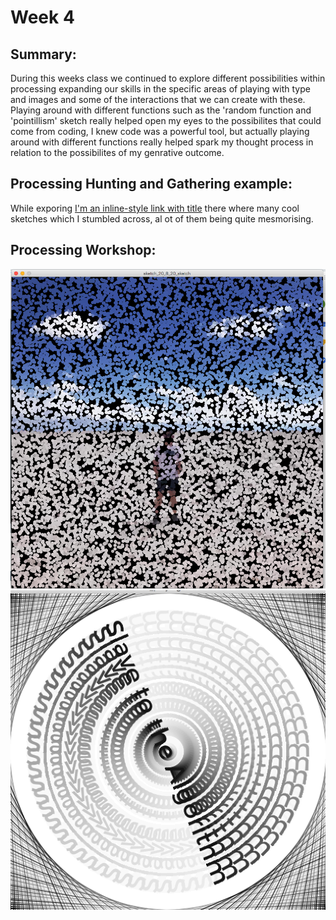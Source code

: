 # Week 4 

## Summary:
During this weeks class we continued to explore different possibilities within processing expanding our skills in the specific areas of playing with type and images and some of the interactions that we can create with these. Playing around with different functions such as the 'random function and 'pointillism' sketch really helped open my eyes to the possibilites that could come from coding, I knew code was a powerful tool, but actually playing around with different functions really helped spark my thought process in relation to the possibilites of my genrative outcome. 

## Processing Hunting and Gathering example:
While exporing [I'm an inline-style link with title](https://www.openprocessing.org/sketch/889053 "OpenProcessing") there where many cool sketches which I stumbled across, al ot of them being quite mesmorising.



## Processing Workshop:
![](Week4_2.png)
![](Week4_1.png)
